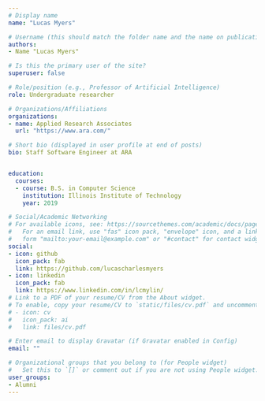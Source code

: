 ```yaml
---
# Display name
name: "Lucas Myers"

# Username (this should match the folder name and the name on publications)
authors:
- Name "Lucas Myers"

# Is this the primary user of the site?
superuser: false

# Role/position (e.g., Professor of Artificial Intelligence)
role: Undergraduate researcher

# Organizations/Affiliations
organizations:
- name: Applied Research Associates
  url: "https://www.ara.com/"

# Short bio (displayed in user profile at end of posts)
bio: Staff Software Engineer at ARA


education:
  courses:
  - course: B.S. in Computer Science
    institution: Illinois Institute of Technology
    year: 2019

# Social/Academic Networking
# For available icons, see: https://sourcethemes.com/academic/docs/page-builder/#icons
#   For an email link, use "fas" icon pack, "envelope" icon, and a link in the
#   form "mailto:your-email@example.com" or "#contact" for contact widget.
social:
- icon: github
  icon_pack: fab
  link: https://github.com/lucascharlesmyers
- icon: linkedin
  icon_pack: fab
  link: https://www.linkedin.com/in/lcmylin/
# Link to a PDF of your resume/CV from the About widget.
# To enable, copy your resume/CV to `static/files/cv.pdf` and uncomment the lines below.
# - icon: cv
#   icon_pack: ai
#   link: files/cv.pdf

# Enter email to display Gravatar (if Gravatar enabled in Config)
email: ""

# Organizational groups that you belong to (for People widget)
#   Set this to `[]` or comment out if you are not using People widget.
user_groups:
- Alumni
---
```

